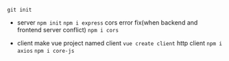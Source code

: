 ```git init```

* server
```npm init```
```npm i express```
cors error fix(when backend and frontend server conflict)
```npm i cors```

* client
make vue project named client
```vue create client```
http client
```npm i axios```
```npm i core-js```
